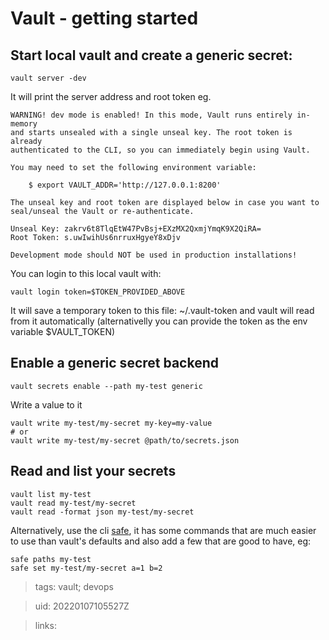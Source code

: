 # Vault - getting started

## Start local vault and create a generic secret:

```
vault server -dev
```

It will print the server address and root token
eg.
```
WARNING! dev mode is enabled! In this mode, Vault runs entirely in-memory
and starts unsealed with a single unseal key. The root token is already
authenticated to the CLI, so you can immediately begin using Vault.

You may need to set the following environment variable:

    $ export VAULT_ADDR='http://127.0.0.1:8200'

The unseal key and root token are displayed below in case you want to
seal/unseal the Vault or re-authenticate.

Unseal Key: zakrv6t8TlqEtW47PvBsj+EXzMX2QxmjYmqK9X2QiRA=
Root Token: s.uwIwihUs6nrruxHgyeY8xDjv

Development mode should NOT be used in production installations!
```

You can login to this local vault with:
```
vault login token=$TOKEN_PROVIDED_ABOVE
```

It will save a temporary token to this file: ~/.vault-token and vault will read
from it automatically (alternativelly you can provide the token as the env
variable $VAULT_TOKEN)

## Enable a generic secret backend

```
vault secrets enable --path my-test generic
```

Write a value to it
```
vault write my-test/my-secret my-key=my-value
# or
vault write my-test/my-secret @path/to/secrets.json
```

## Read and list your secrets
```
vault list my-test
vault read my-test/my-secret
vault read -format json my-test/my-secret
```

Alternatively, use the cli [safe](https://github.com/starkandwayne/safe), it has
some commands that are much easier to use than vault's defaults and also add a
few that are good to have, eg:
```
safe paths my-test
safe set my-test/my-secret a=1 b=2
```

> tags: vault; devops

> uid: 20220107105527Z

> links: 

